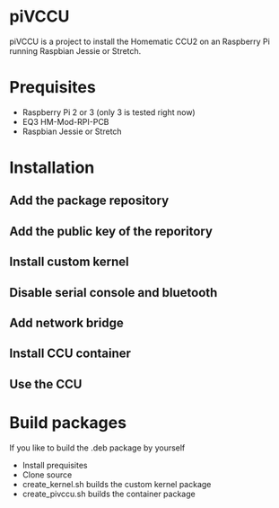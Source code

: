 # piVCCU

piVCCU is a project to install the Homematic CCU2 on an Raspberry Pi running Raspbian Jessie or Stretch.

# Prequisites

* Raspberry Pi 2 or 3 (only 3 is tested right now)
* EQ3 HM-Mod-RPI-PCB
* Raspbian Jessie or Stretch

# Installation

## Add the package repository
## Add the public key of the reporitory
## Install custom kernel
## Disable serial console and bluetooth
## Add network bridge
## Install CCU container
## Use the CCU

# Build packages
If you like to build the .deb package by yourself
* Install prequisites
* Clone source
* create_kernel.sh builds the custom kernel package
* create_pivccu.sh builds the container package
